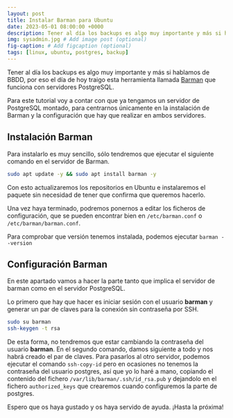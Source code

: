 ```yaml
---
layout: post
title: Instalar Barman para Ubuntu
date: 2023-05-01 08:00:00 +0000
description: Tener al día los backups es algo muy importante y más si hablamos de BBDD, por eso el día de hoy traigo esta herramienta llamada Barman.
img: sysadmin.jpg # Add image post (optional)
fig-caption: # Add figcaption (optional)
tags: [linux, ubuntu, postgres, backup]
---
```


Tener al día los backups es algo muy importante y más si hablamos de BBDD, por eso el día de hoy traigo esta herramienta llamada [Barman](https://pgbarman.org) que funciona con servidores PostgreSQL.

Para este tutorial voy a contar con que ya tengamos un servidor de PostgreSQL montado, para centrarnos únicamente en la instalación de Barman y la configuración que hay que realizar en ambos servidores.

## Instalación Barman

Para instalarlo es muy sencillo, sólo tendremos que ejecutar el siguiente comando en el servidor de Barman.

```bash
sudo apt update -y && sudo apt install barman -y
```

Con esto actualizaremos los repositorios en Ubuntu e instalaremos el paquete sin necesidad de tener que confirma que queremos hacerlo.

Una vez haya terminado, podremos ponernos a editar los ficheros de configuración, que se pueden encontrar bien en `/etc/barman.conf` o `/etc/barman/barman.conf`.

Para comprobar que versión tenemos instalada, podemos ejecutar `barman --version`

## Configuración Barman

En este apartado vamos a hacer la parte tanto que implica el servidor de barman como en el servidor PostgreSQL.

Lo primero que hay que hacer es iniciar sesión con el usuario **barman** y generar un par de claves para la conexión sin contraseña por SSH.

```bash
sudo su barman
ssh-keygen -t rsa
```

De esta forma, no tendremos que estar cambiando la contraseña del usuario **barman**. En el segundo comando, damos siguiente a todo y nos habrá creado el par de claves. Para pasarlos al otro servidor, podemos ejecutar el comando `ssh-copy-id` pero en ocasiones no tenemos la contraseña del usuario postgres, así que yo lo haré a mano, copiando el contenido del fichero `/var/lib/barman/.ssh/id_rsa.pub` y dejandolo en el fichero `authorized_keys` que crearemos cuando configuremos la parte de postgres.

Espero que os haya gustado y os haya servido de ayuda. ¡Hasta la próxima!
